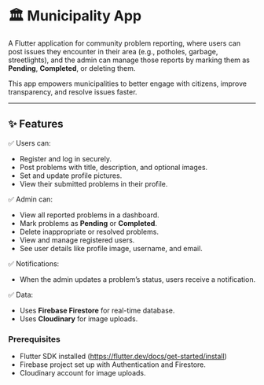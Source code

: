 # 🏛️ Municipality App

A Flutter application for community problem reporting, where users can post issues they encounter in their area (e.g., potholes, garbage, streetlights), and the admin can manage those reports by marking them as **Pending**, **Completed**, or deleting them.

This app empowers municipalities to better engage with citizens, improve transparency, and resolve issues faster.

---

## ✨ Features

✅ Users can:
- Register and log in securely.
- Post problems with title, description, and optional images.
- Set and update profile pictures.
- View their submitted problems in their profile.

✅ Admin can:
- View all reported problems in a dashboard.
- Mark problems as **Pending** or **Completed**.
- Delete inappropriate or resolved problems.
- View and manage registered users.
- See user details like profile image, username, and email.

✅ Notifications:
- When the admin updates a problem’s status, users receive a notification.

✅ Data:
- Uses **Firebase Firestore** for real-time database.
- Uses **Cloudinary** for image uploads.

### Prerequisites

- Flutter SDK installed (https://flutter.dev/docs/get-started/install)
- Firebase project set up with Authentication and Firestore.
- Cloudinary account for image uploads.
